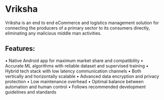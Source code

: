 # Vriksha

Vriksha is an end to end eCommerce and logistics management solution for connecting the producers of a primary sector to its consumers directly, eliminating any malicious middle man activities. 

## Features: 
•	Native Android app for maximum market share and compatibility
•	Accurate ML algorithms with reliable dataset and supervised training
•	Hybrid tech stack with low latency communication channels
•	Both vertically and horizontally scalable
• Advanced data encryption and privacy protection
•	Low maintenance overhead
•	Optimal balance between automation and human control
•	Follows recommended development guidelines and standards
